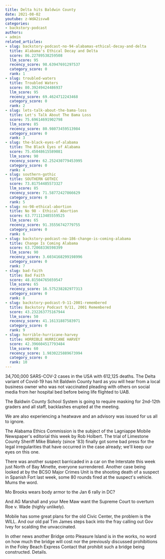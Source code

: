 ```yaml
---
title: Delta hits Baldwin County
date: 2021-08-02
youtube: z-WdA2isvw8
categories:
- backstory-podcast
authors:
- admin
related_articles:
- slug: backstory-podcast-no-94-alabamas-ethical-decay-and-delta
  title: Alabama's Ethical Decay and Delta
  score: 86.22789538259508
  llm_score: 95
  recency_score: 98.63947691297537
  category_score: 0
  rank: 1
- slug: troubled-waters
  title: Troubled Waters
  score: 80.39249424486937
  llm_score: 95
  recency_score: 69.4624712243468
  category_score: 0
  rank: 2
- slug: lets-talk-about-the-bama-loss
  title: Let's Talk About The Bama Loss
  score: 75.69614691902798
  llm_score: 85
  recency_score: 80.98073459513984
  category_score: 0
  rank: 3
- slug: the-black-eyes-of-alabama
  title: The Black Eyes of Alabama
  score: 75.45048615589081
  llm_score: 90
  recency_score: 62.252430779453995
  category_score: 0
  rank: 4
- slug: southern-gothic
  title: SOUTHERN GOTHIC
  score: 73.81754485573327
  llm_score: 85
  recency_score: 71.58772427866629
  category_score: 0
  rank: 5
- slug: no-98-ethical-abortion
  title: No 98 - Ethical Abortion
  score: 63.771113485559525
  llm_score: 65
  recency_score: 91.35556742779755
  category_score: 0
  rank: 6
- slug: backstory-podcast-no-186-change-is-coming-alabama
  title: Change Is Coming Alabama
  score: 63.72068336598399
  llm_score: 90
  recency_score: 3.6034168299198996
  category_score: 0
  rank: 7
- slug: bad-faith
  title: Bad Faith
  score: 48.81504765659547
  llm_score: 65
  recency_score: 16.575238282977313
  category_score: 0
  rank: 8
- slug: backstory-podcast-9-11-2001-remembered
  title: Backstory Podcast 9/11, 2001 Remembered
  score: 43.232263775167944
  llm_score: 50
  recency_score: 41.16131887583971
  category_score: 0
  rank: 9
- slug: horrible-hurricane-harvey
  title: HORRIBLE HURRICANE HARVEY
  score: 42.396604517793484
  llm_score: 60
  recency_score: 1.9830225889673994
  category_score: 0
  rank: 10
---
```

34,700,000 SARS-COV-2 cases in the USA with 612,125 deaths. The Delta variant of Covid-19 has hit Baldwin County hard as you will hear from a local business owner who was not vaccinated pleading with others on social media from her hospital bed before being life flighted to UAB.

The Baldwin County School System is going to require masking for 2nd-12th graders and all staff, backlashes erupted at the meeting.

We are also experiencing a heatwave and an advisory was issued for us all to ignore.

The Alabama Ethics Commission is the subject of the Lagniappe Mobile Newspaper's editorial this week by Rob Holbert. The trial of Limestone County Sheriff Mike Blakely (since '83) finally got some bad press for the legal irregularities that have occurred in the case already; we'll keep our eyes on this one.

There was another suspect barricaded in a car on the Interstate this week just North of Bay Minette, everyone surrendered. Another case being looked at by the BCSO Major Crimes Unit is the shooting death of a suspect in Spanish Fort last week, some 80 rounds fired at the suspect's vehicle. Mums the word.

Mo Brooks wears body armor to the Jan 6 rally in DC?

And AG Marshall and your Mee Maw want the Supreme Court to overturn Roe v. Wade (highly unlikely).

Mobile has some great plans for the old Civic Center, the problem is the WILL. And our old pal Tim James steps back into the fray calling out Gov Ivey for scalding the unvaccinated.

In other news another Bridge onto Pleasure Island is in the works, no word on how much the bridge will cost nor the previously discussed prohibitions in the Foley Beach Express Contact that prohibit such a bridge being constructed. Details.
